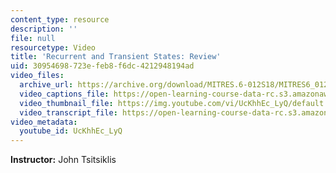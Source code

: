 ```yaml
---
content_type: resource
description: ''
file: null
resourcetype: Video
title: 'Recurrent and Transient States: Review'
uid: 30954698-723e-feb8-f6dc-4212948194ad
video_files:
  archive_url: https://archive.org/download/MITRES.6-012S18/MITRES6_012S18_L25-05_300k.mp4
  video_captions_file: https://open-learning-course-data-rc.s3.amazonaws.com/res-6-012-introduction-to-probability-spring-2018/d5e3f06ebd1357f0bb16b15b818379f2_UcKhhEc_LyQ.vtt
  video_thumbnail_file: https://img.youtube.com/vi/UcKhhEc_LyQ/default.jpg
  video_transcript_file: https://open-learning-course-data-rc.s3.amazonaws.com/res-6-012-introduction-to-probability-spring-2018/a4b2d05e13b1a4719963cb9e24b86457_UcKhhEc_LyQ.pdf
video_metadata:
  youtube_id: UcKhhEc_LyQ
---
```


**Instructor:** John Tsitsiklis